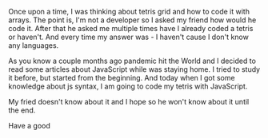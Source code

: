 Once upon a time, I was thinking about tetris grid and how to code it with arrays. The point is, I'm not a developer so I asked my friend how would he code it. After that he asked me multiple times have I already coded a tetris or haven't. And every time my answer was - I haven't cause I don't know any languages.

As you know a couple months ago pandemic hit the World and I decided to read some articles about JavaScript while was staying home. I tried to study it before, but started from the beginning. And today when I got some knowledge about js syntax, I am going to code my tetris with JavaScript.

My fried doesn't know about it and I hope so he won't know about it until the end.

Have a good

